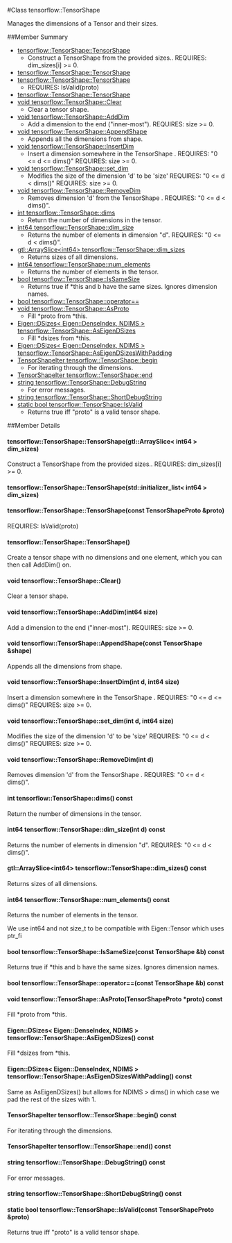 #Class tensorflow::TensorShape <a class="md-anchor" id="AUTOGENERATED-class-tensorflow--tensorshape"></a>

Manages the dimensions of a Tensor and their sizes.



##Member Summary <a class="md-anchor" id="AUTOGENERATED-member-summary"></a>

* [tensorflow::TensorShape::TensorShape](#tensorflow_TensorShape_TensorShape)
  * Construct a TensorShape from the provided sizes.. REQUIRES: dim_sizes[i] &gt;= 0.
* [tensorflow::TensorShape::TensorShape](#tensorflow_TensorShape_TensorShape)
* [tensorflow::TensorShape::TensorShape](#tensorflow_TensorShape_TensorShape)
  * REQUIRES: IsValid(proto)
* [tensorflow::TensorShape::TensorShape](#tensorflow_TensorShape_TensorShape)
* [void tensorflow::TensorShape::Clear](#void_tensorflow_TensorShape_Clear)
  * Clear a tensor shape.
* [void tensorflow::TensorShape::AddDim](#void_tensorflow_TensorShape_AddDim)
  * Add a dimension to the end (&quot;inner-most&quot;). REQUIRES: size &gt;= 0.
* [void tensorflow::TensorShape::AppendShape](#void_tensorflow_TensorShape_AppendShape)
  * Appends all the dimensions from shape.
* [void tensorflow::TensorShape::InsertDim](#void_tensorflow_TensorShape_InsertDim)
  * Insert a dimension somewhere in the TensorShape . REQUIRES: &quot;0 &lt;= d &lt;= dims()&quot; REQUIRES: size &gt;= 0.
* [void tensorflow::TensorShape::set_dim](#void_tensorflow_TensorShape_set_dim)
  * Modifies the size of the dimension &apos;d&apos; to be &apos;size&apos; REQUIRES: &quot;0 &lt;= d &lt; dims()&quot; REQUIRES: size &gt;= 0.
* [void tensorflow::TensorShape::RemoveDim](#void_tensorflow_TensorShape_RemoveDim)
  * Removes dimension &apos;d&apos; from the TensorShape . REQUIRES: &quot;0 &lt;= d &lt; dims()&quot;.
* [int tensorflow::TensorShape::dims](#int_tensorflow_TensorShape_dims)
  * Return the number of dimensions in the tensor.
* [int64 tensorflow::TensorShape::dim_size](#int64_tensorflow_TensorShape_dim_size)
  * Returns the number of elements in dimension &quot;d&quot;. REQUIRES: &quot;0 &lt;= d &lt; dims()&quot;.
* [gtl::ArraySlice&lt;int64&gt; tensorflow::TensorShape::dim_sizes](#gtl_ArraySlice_lt_int64_gt_tensorflow_TensorShape_dim_sizes)
  * Returns sizes of all dimensions.
* [int64 tensorflow::TensorShape::num_elements](#int64_tensorflow_TensorShape_num_elements)
  * Returns the number of elements in the tensor.
* [bool tensorflow::TensorShape::IsSameSize](#bool_tensorflow_TensorShape_IsSameSize)
  * Returns true if *this and b have the same sizes. Ignores dimension names.
* [bool tensorflow::TensorShape::operator==](#bool_tensorflow_TensorShape_operator_)
* [void tensorflow::TensorShape::AsProto](#void_tensorflow_TensorShape_AsProto)
  * Fill *proto from *this.
* [Eigen::DSizes&lt; Eigen::DenseIndex, NDIMS &gt; tensorflow::TensorShape::AsEigenDSizes](#Eigen_DSizes_lt_Eigen_DenseIndex_NDIMS_gt_tensorflow_TensorShape_AsEigenDSizes)
  * Fill *dsizes from *this.
* [Eigen::DSizes&lt; Eigen::DenseIndex, NDIMS &gt; tensorflow::TensorShape::AsEigenDSizesWithPadding](#Eigen_DSizes_lt_Eigen_DenseIndex_NDIMS_gt_tensorflow_TensorShape_AsEigenDSizesWithPadding)
* [TensorShapeIter tensorflow::TensorShape::begin](#TensorShapeIter_tensorflow_TensorShape_begin)
  * For iterating through the dimensions.
* [TensorShapeIter tensorflow::TensorShape::end](#TensorShapeIter_tensorflow_TensorShape_end)
* [string tensorflow::TensorShape::DebugString](#string_tensorflow_TensorShape_DebugString)
  * For error messages.
* [string tensorflow::TensorShape::ShortDebugString](#string_tensorflow_TensorShape_ShortDebugString)
* [static bool tensorflow::TensorShape::IsValid](#static_bool_tensorflow_TensorShape_IsValid)
  * Returns true iff &quot;proto&quot; is a valid tensor shape.

##Member Details <a class="md-anchor" id="AUTOGENERATED-member-details"></a>

#### tensorflow::TensorShape::TensorShape(gtl::ArraySlice&lt; int64 &gt; dim_sizes) <a class="md-anchor" id="tensorflow_TensorShape_TensorShape"></a>

Construct a TensorShape from the provided sizes.. REQUIRES: dim_sizes[i] &gt;= 0.



#### tensorflow::TensorShape::TensorShape(std::initializer_list&lt; int64 &gt; dim_sizes) <a class="md-anchor" id="tensorflow_TensorShape_TensorShape"></a>





#### tensorflow::TensorShape::TensorShape(const TensorShapeProto &amp;proto) <a class="md-anchor" id="tensorflow_TensorShape_TensorShape"></a>

REQUIRES: IsValid(proto)



#### tensorflow::TensorShape::TensorShape() <a class="md-anchor" id="tensorflow_TensorShape_TensorShape"></a>



Create a tensor shape with no dimensions and one element, which you can then call AddDim() on.

#### void tensorflow::TensorShape::Clear() <a class="md-anchor" id="void_tensorflow_TensorShape_Clear"></a>

Clear a tensor shape.



#### void tensorflow::TensorShape::AddDim(int64 size) <a class="md-anchor" id="void_tensorflow_TensorShape_AddDim"></a>

Add a dimension to the end (&quot;inner-most&quot;). REQUIRES: size &gt;= 0.



#### void tensorflow::TensorShape::AppendShape(const TensorShape &amp;shape) <a class="md-anchor" id="void_tensorflow_TensorShape_AppendShape"></a>

Appends all the dimensions from shape.



#### void tensorflow::TensorShape::InsertDim(int d, int64 size) <a class="md-anchor" id="void_tensorflow_TensorShape_InsertDim"></a>

Insert a dimension somewhere in the TensorShape . REQUIRES: &quot;0 &lt;= d &lt;= dims()&quot; REQUIRES: size &gt;= 0.



#### void tensorflow::TensorShape::set_dim(int d, int64 size) <a class="md-anchor" id="void_tensorflow_TensorShape_set_dim"></a>

Modifies the size of the dimension &apos;d&apos; to be &apos;size&apos; REQUIRES: &quot;0 &lt;= d &lt; dims()&quot; REQUIRES: size &gt;= 0.



#### void tensorflow::TensorShape::RemoveDim(int d) <a class="md-anchor" id="void_tensorflow_TensorShape_RemoveDim"></a>

Removes dimension &apos;d&apos; from the TensorShape . REQUIRES: &quot;0 &lt;= d &lt; dims()&quot;.



#### int tensorflow::TensorShape::dims() const <a class="md-anchor" id="int_tensorflow_TensorShape_dims"></a>

Return the number of dimensions in the tensor.



#### int64 tensorflow::TensorShape::dim_size(int d) const <a class="md-anchor" id="int64_tensorflow_TensorShape_dim_size"></a>

Returns the number of elements in dimension &quot;d&quot;. REQUIRES: &quot;0 &lt;= d &lt; dims()&quot;.



#### gtl::ArraySlice&lt;int64&gt; tensorflow::TensorShape::dim_sizes() const <a class="md-anchor" id="gtl_ArraySlice_lt_int64_gt_tensorflow_TensorShape_dim_sizes"></a>

Returns sizes of all dimensions.



#### int64 tensorflow::TensorShape::num_elements() const <a class="md-anchor" id="int64_tensorflow_TensorShape_num_elements"></a>

Returns the number of elements in the tensor.

We use int64 and not size_t to be compatible with Eigen::Tensor which uses ptr_fi

#### bool tensorflow::TensorShape::IsSameSize(const TensorShape &amp;b) const <a class="md-anchor" id="bool_tensorflow_TensorShape_IsSameSize"></a>

Returns true if *this and b have the same sizes. Ignores dimension names.



#### bool tensorflow::TensorShape::operator==(const TensorShape &amp;b) const <a class="md-anchor" id="bool_tensorflow_TensorShape_operator_"></a>





#### void tensorflow::TensorShape::AsProto(TensorShapeProto *proto) const <a class="md-anchor" id="void_tensorflow_TensorShape_AsProto"></a>

Fill *proto from *this.



#### Eigen::DSizes&lt; Eigen::DenseIndex, NDIMS &gt; tensorflow::TensorShape::AsEigenDSizes() const <a class="md-anchor" id="Eigen_DSizes_lt_Eigen_DenseIndex_NDIMS_gt_tensorflow_TensorShape_AsEigenDSizes"></a>

Fill *dsizes from *this.



#### Eigen::DSizes&lt; Eigen::DenseIndex, NDIMS &gt; tensorflow::TensorShape::AsEigenDSizesWithPadding() const <a class="md-anchor" id="Eigen_DSizes_lt_Eigen_DenseIndex_NDIMS_gt_tensorflow_TensorShape_AsEigenDSizesWithPadding"></a>



Same as AsEigenDSizes() but allows for NDIMS &gt; dims()  in which case we pad the rest of the sizes with 1.

#### TensorShapeIter tensorflow::TensorShape::begin() const <a class="md-anchor" id="TensorShapeIter_tensorflow_TensorShape_begin"></a>

For iterating through the dimensions.



#### TensorShapeIter tensorflow::TensorShape::end() const <a class="md-anchor" id="TensorShapeIter_tensorflow_TensorShape_end"></a>





#### string tensorflow::TensorShape::DebugString() const <a class="md-anchor" id="string_tensorflow_TensorShape_DebugString"></a>

For error messages.



#### string tensorflow::TensorShape::ShortDebugString() const <a class="md-anchor" id="string_tensorflow_TensorShape_ShortDebugString"></a>





#### static bool tensorflow::TensorShape::IsValid(const TensorShapeProto &amp;proto) <a class="md-anchor" id="static_bool_tensorflow_TensorShape_IsValid"></a>

Returns true iff &quot;proto&quot; is a valid tensor shape.


